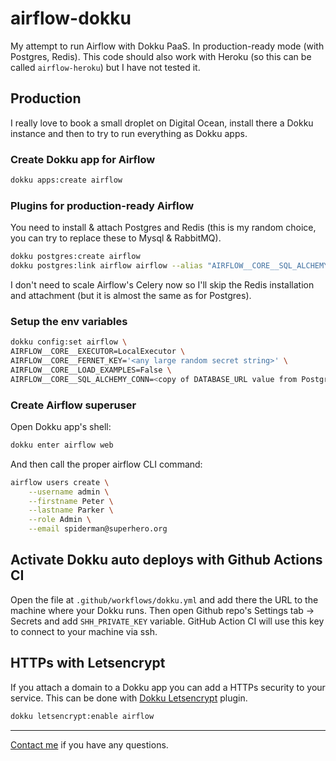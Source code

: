 # airflow-dokku
My attempt to run Airflow with Dokku PaaS. In production-ready mode (with Postgres, Redis). This code should also work with Heroku (so this can be called `airflow-heroku`) but I have not tested it.

## Production

I really love to book a small droplet on Digital Ocean, install there a Dokku instance and then to try to run everything as Dokku apps.

### Create Dokku app for Airflow

``` bash
dokku apps:create airflow
```

### Plugins for production-ready Airflow

You need to install & attach Postgres and Redis (this is my random choice, you can try to replace these to Mysql & RabbitMQ).

``` bash
dokku postgres:create airflow
dokku postgres:link airflow airflow --alias "AIRFLOW__CORE__SQL_ALCHEMY_CONN"
```

I don't need to scale Airflow's Celery now so I'll skip the Redis installation and attachment (but it is almost the same as for Postgres).


### Setup the env variables

``` bash
dokku config:set airflow \
AIRFLOW__CORE__EXECUTOR=LocalExecutor \
AIRFLOW__CORE__FERNET_KEY='<any large random secret string>' \
AIRFLOW__CORE__LOAD_EXAMPLES=False \
AIRFLOW__CORE__SQL_ALCHEMY_CONN=<copy of DATABASE_URL value from Postgres>
```


### Create Airflow superuser

Open Dokku app's shell:

``` bash 
dokku enter airflow web
```

And then call the proper airflow CLI command:
``` bash
airflow users create \
    --username admin \
    --firstname Peter \
    --lastname Parker \
    --role Admin \
    --email spiderman@superhero.org
```


## Activate Dokku auto deploys with Github Actions CI

Open the file at `.github/workflows/dokku.yml` and add there the URL to the machine where your Dokku runs. Then open Github repo's Settings tab -> Secrets and add `SHH_PRIVATE_KEY` variable. GitHub Action CI will use this key to connect to your machine via ssh.

## HTTPs with Letsencrypt
If you attach a domain to a Dokku app you can add a HTTPs security to your service. This can be done with [Dokku Letsencrypt](https://github.com/dokku/dokku-letsencrypt) plugin.

```bash
dokku letsencrypt:enable airflow
```

---- 

[Contact me](https://twitter.com/danokhlopkov) if you have any questions. 